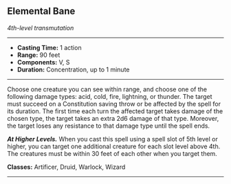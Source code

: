 ﻿## Elemental Bane
*4th-level transmutation*
___
- **Casting Time:** 1 action
- **Range:** 90 feet
- **Components:** V, S
- **Duration:** Concentration, up to 1 minute

---
Choose one creature you can see within range, and choose one of the following damage types: acid, cold, fire, lightning, or thunder. The target must succeed on a Constitution saving throw or be affected by the spell for its duration. The first time each turn the affected target takes damage of the chosen type, the target takes an extra 2d6 damage of that type. Moreover, the target loses any resistance to that damage type until the spell ends.

***At Higher Levels.*** When you cast this spell using a spell slot of 5th level or higher, you can target one additional creature for each slot level above 4th. The creatures must be within 30 feet of each other when you target them.

**Classes:** Artificer, Druid, Warlock, Wizard


---
